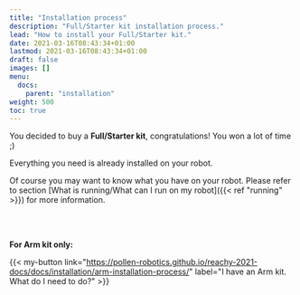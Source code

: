 ```yaml
---
title: "Installation process"
description: "Full/Starter kit installation process."
lead: "How to install your Full/Starter kit."
date: 2021-03-16T08:43:34+01:00
lastmod: 2021-03-16T08:43:34+01:00
draft: false
images: []
menu:
  docs:
    parent: "installation"
weight: 500
toc: true
---
```


You decided to buy a **Full/Starter kit**, congratulations! You won a lot of time ;)

Everything you need is already installed on your robot.

Of course you may want to know what you have on your robot. Please refer to section [What is running/What can I run on my robot]({{< ref "running" >}}) for more information.  
  
<br/><br/>

**For Arm kit only:**  

{{< my-button link="https://pollen-robotics.github.io/reachy-2021-docs/docs/installation/arm-installation-process/" label="I have an Arm kit. What do I need to do?" >}}